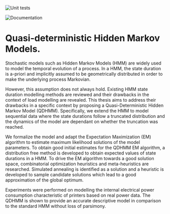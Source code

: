![Unit tests](https://github.com/nbhushan/Quasi-Deterministic-HMMs/actions/workflows/app-test.yml/badge.svg?event=push)

![Documentation](https://github.com/nbhushan/Quasi-Deterministic-HMMs/actions/workflows/docs-pages.yml/badge.svg?event=push)

# Quasi-deterministic Hidden Markov Models.

Stochastic models such as Hidden Markov Models (HMM) are widely used to model the
temporal evolution of a process. In a HMM, the state duration is a-priori and implicitly
assumed to be geometrically distributed in order to make the underlying process Markovian.

However, this assumption does not always hold. Existing HMM state duration modelling
methods are reviewed and their drawbacks in the context of load modelling are revealed.
This thesis aims to address their drawbacks in a specific context by proposing a
Quasi-Deterministic Hidden Markov Model (QDHMM). Specifically, we extend the HMM to
model sequential data where the state durations follow a truncated distribution and the
dynamics of the model are dependant on whether the truncation was reached.

We formalize the model and adapt the Expectation Maximization (EM) algorithm to
estimate maximum likelihood solutions of the model parameters. To obtain good initial
estimates for the QDHMM EM algorithm, a distribution free method is developed to obtain
expected values of state durations in a HMM. To drive the EM algorithm towards a good
solution space, combinatorial optimization heuristics and meta-heuristics are researched.
Simulated annealing is identified as a solution and a heuristic is developed to sample
candidate solutions which lead to a good approximation of the global optimum.

Experiments were performed on modelling the internal electrical power consumption
characteristic of printers based on real power data. The QDHMM is shown to provide an
accurate descriptive model in comparison to the standard HMM without loss of parsimony.

